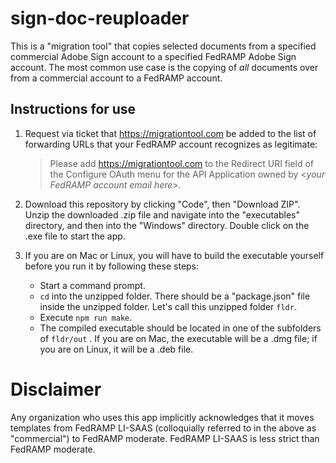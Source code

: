 # sign-doc-reuploader

This is a "migration tool" that copies selected documents from a specified commercial Adobe Sign account to a specified FedRAMP Adobe Sign account. The most common use case is the copying of *all* documents over from a commercial account to a FedRAMP account.

## Instructions for use

1. Request via ticket that https://migrationtool.com be added to the list of forwarding URLs that your FedRAMP account recognizes as legitimate:

   > Please add https://migrationtool.com to the Redirect URI field of the Configure OAuth menu for the API Application owned by &lt;*your FedRAMP account email here*&gt;.

2. Download this repository by clicking "Code", then "Download ZIP". Unzip the downloaded .zip file and navigate into the "executables" directory, and then into the "Windows" directory. Double click on the .exe file to start the app.
3. If you are on Mac or Linux, you will have to build the executable yourself before you run it by following these steps:
   - Start a command prompt.
   - `cd` into the unzipped folder. There should be a "package.json" file inside the unzipped folder. Let's call this unzipped folder `fldr`.
   - Execute `npm run make`.
   - The compiled executable should be located in one of the subfolders of `fldr/out` . If you are on Mac, the executable will be a .dmg file; if you are on Linux, it will be a .deb file.

# Disclaimer

Any organization who uses this app implicitly acknowledges that it moves templates from FedRAMP LI-SAAS (colloquially referred to in the above as "commercial") to FedRAMP moderate. FedRAMP LI-SAAS is less strict than FedRAMP moderate.
